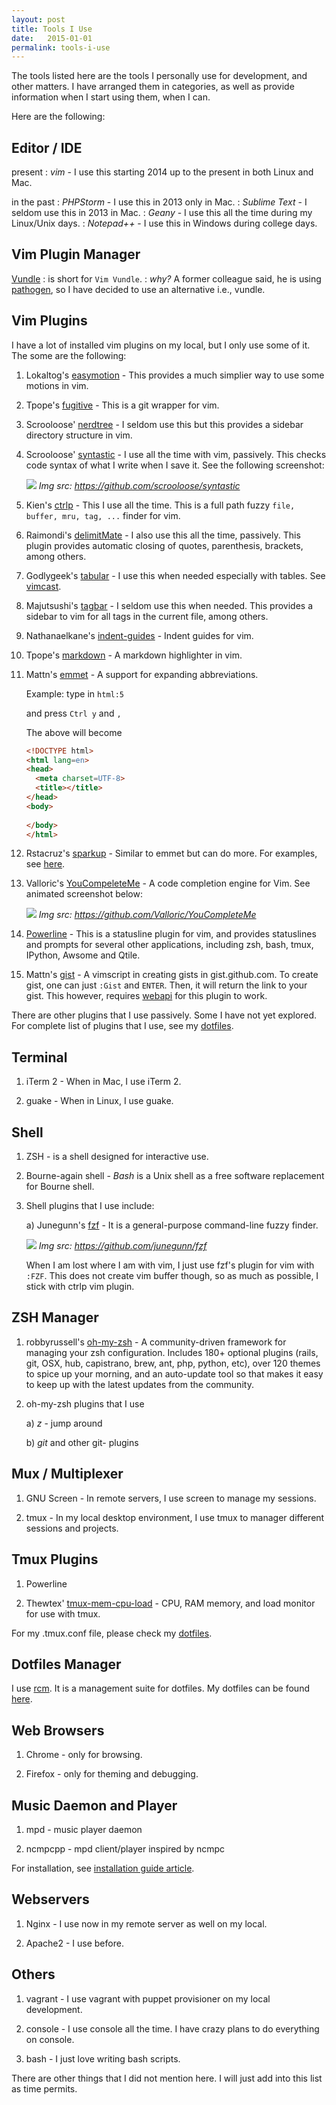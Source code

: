 ```yaml
---
layout: post
title: Tools I Use
date:   2015-01-01
permalink: tools-i-use
---
```


The tools listed here are the tools I personally use for development, and other matters. I have arranged them in categories, as well as provide information when I start using them, when I can.

Here are the following:

## Editor / IDE
present
: *vim* - I use this starting 2014 up to the present in both Linux and Mac.

in the past
: *PHPStorm* - I use this in 2013 only in Mac.
: *Sublime Text* - I seldom use this in 2013 in Mac.
: *Geany* - I use this all the time during my Linux/Unix days.
: *Notepad++* - I use this in Windows during college days.

## Vim Plugin Manager
[Vundle](https://github.com/gmarik/Vundle.vim)
: is short for `Vim Vundle`.
: *why?* A former colleague said, he is using [pathogen](https://github.com/tpope/vim-pathogen/), so I have decided to use an alternative i.e., vundle.

## Vim Plugins

I have a lot of installed vim plugins on my local, but I only use some of it. The some are the following:

1.  Lokaltog's [easymotion](https://github.com/Lokaltog/vim-easymotion) - This provides a much simplier way to use some motions in vim.

2.  Tpope's [fugitive](https://github.com/tpope/vim-fugitive) - This is a git wrapper for vim.

3.  Scrooloose' [nerdtree](https://github.com/scrooloose/nerdtree) - I seldom use this but this provides a sidebar directory structure in vim.

4.  Scrooloose' [syntastic](https://github.com/scrooloose/syntastic) - I use all the time with vim, passively. This checks code syntax of what I write when I save it. See the following screenshot:

    ![](https://raw.githubusercontent.com/scrooloose/syntastic/master/_assets/screenshot_1.png)
    *Img src: https://github.com/scrooloose/syntastic*

5.  Kien's [ctrlp](https://github.com/kien/ctrlp.vim) - This I use all the time. This is a full path fuzzy `file, buffer, mru, tag, ...` finder for vim.

6.  Raimondi's [delimitMate](https://github.com/Raimondi/delimitMate) - I also use this all the time, passively. This plugin provides automatic closing of quotes, parenthesis, brackets, among others.

7.  Godlygeek's [tabular](https://github.com/godlygeek/tabular) - I use this when needed especially with tables. See [vimcast](http://vimcasts.org/episodes/aligning-text-with-tabular-vim/).

8.  Majutsushi's [tagbar](https://github.com/majutsushi/tagbar) - I seldom use this when needed. This provides a sidebar to vim for all tags in the current file, among others.

9.  Nathanaelkane's [indent-guides](https://github.com/nathanaelkane/vim-indent-guides) - Indent guides for vim.

10. Tpope's [markdown](https://github.com/tpope/vim-markdown) - A markdown highlighter in vim.

11. Mattn's [emmet](https://github.com/mattn/emmet-vim) - A support for expanding abbreviations.

    Example: type in `html:5`

    and press `Ctrl y` and `,`

    The above will become

    ~~~ html
    <!DOCTYPE html>
    <html lang=en>
    <head>
      <meta charset=UTF-8>
      <title></title>
    </head>
    <body>
      
    </body>
    </html>
    ~~~

12. Rstacruz's [sparkup](https://github.com/rstacruz/sparkup) - Similar to emmet but can do more.  For examples, see [here](https://github.com/rstacruz/sparkup#examples).

13. Valloric's [YouCompeleteMe](https://github.com/Valloric/YouCompleteMe) - A code completion engine for Vim. See animated screenshot below:

    ![](https://camo.githubusercontent.com/1f3f922431d5363224b20e99467ff28b04e810e2/687474703a2f2f692e696d6775722e636f6d2f304f50346f6f642e676966)
    *Img src: https://github.com/Valloric/YouCompleteMe*

14. [Powerline](https://github.com/powerline/powerline) - This is a statusline plugin for vim, and provides statuslines and prompts for several other applications, including zsh, bash, tmux, IPython, Awsome and Qtile.

15. Mattn's [gist](https://github.com/mattn/gist-vim) - A vimscript in creating gists in gist.github.com. To create gist, one can just `:Gist` and `ENTER`. Then, it will return the link to your gist. This however, requires [webapi](https://github.com/mattn/webapi-vim) for this plugin to work.

There are other plugins that I use passively. Some I have not yet explored. For complete list of plugins that I use, see my [dotfiles](https://github.com/timhtheos/dotfiles/blob/master/vimrc).

## Terminal

1.  iTerm 2 - When in Mac, I use iTerm 2.

2.  guake - When in Linux, I use guake.

## Shell

1.  ZSH - is a shell designed for interactive use.

2.  Bourne-again shell - *Bash* is a Unix shell as a free software replacement for Bourne shell.

3.  Shell plugins that I use include:

    a) Junegunn's [fzf](https://github.com/junegunn/fzf) - It is a general-purpose command-line fuzzy finder.

    ![](https://camo.githubusercontent.com/0b07def9e05309281212369b118fcf9b9fc7948e/68747470733a2f2f7261772e6769746875622e636f6d2f6a756e6567756e6e2f692f6d61737465722f667a662e676966)
    *Img src: https://github.com/junegunn/fzf*

    When I am lost where I am with vim, I just use fzf's plugin for vim with `:FZF`.  This does not create vim buffer though, so as much as possible, I stick with ctrlp vim plugin.

## ZSH Manager

1.  robbyrussell's [oh-my-zsh](https://github.com/robbyrussell/oh-my-zsh) - A community-driven framework for managing your zsh configuration. Includes 180+ optional plugins (rails, git, OSX, hub, capistrano, brew, ant, php, python, etc), over 120 themes to spice up your morning, and an auto-update tool so that makes it easy to keep up with the latest updates from the community. 

2.  oh-my-zsh plugins that I use

    a) *z* - jump around

    b) *git* and other git- plugins

## Mux / Multiplexer

1.  GNU Screen - In remote servers, I use screen to manage my sessions.

2.  tmux - In my local desktop environment, I use tmux to manager different sessions and projects.

## Tmux Plugins

1.  Powerline

2.  Thewtex' [tmux-mem-cpu-load](https://github.com/thewtex/tmux-mem-cpu-load) - CPU, RAM memory, and load monitor for use with tmux.

For my .tmux.conf file, please check my [dotfiles](https://github.com/timhtheos/dotfiles/blob/master/tmux.conf).

## Dotfiles Manager

I use [rcm](https://github.com/thoughtbot/rcm). It is a management suite for dotfiles. My dotfiles can be found [here](https://github.com/timhtheos/dotfiles).

## Web Browsers

1.  Chrome - only for browsing.

2.  Firefox - only for theming and debugging.

## Music Daemon and Player

1.  mpd - music player daemon

2.  ncmpcpp - mpd client/player inspired by ncmpc

For installation, see [installation guide article](article/install-mpd-ncmpcpp-on-osx-yosemite).

## Webservers

1.  Nginx - I use now in my remote server as well on my local.

2.  Apache2 - I use before.

## Others

1.  vagrant - I use vagrant with puppet provisioner on my local development.

2.  console - I use console all the time. I have crazy plans to do everything on console.

3.  bash - I just love writing bash scripts.

There are other things that I did not mention here. I will just add into this list as time permits.

